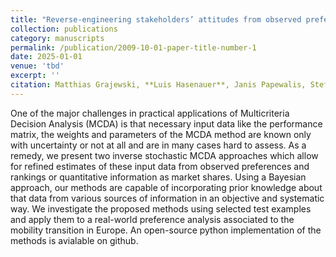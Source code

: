 ```yaml
---
title: "Reverse-engineering stakeholders’ attitudes from observed preferences and quantitative data by Inverse Stochastic Multicriteria Acceptability Analysis"
collection: publications
category: manuscripts
permalink: /publication/2009-10-01-paper-title-number-1
date: 2025-01-01
venue: 'tbd'
excerpt: ''
citation: Matthias Grajewski, **Luis Hasenauer**, Janis Papewalis, Stefan Vögele, Dirk Rübbelke
---
```

One of the major challenges in practical applications of Multicriteria Decision Analysis (MCDA) is that necessary input data like the performance matrix, the weights and parameters of the MCDA method are known only with uncertainty or not at all and are in many cases hard to assess. As a remedy, we present two inverse stochastic MCDA approaches which allow for refined estimates of these input data from observed preferences and rankings or quantitative information as market shares. Using a Bayesian approach, our methods are capable of incorporating prior knowledge about that data from various sources of information in an objective and systematic way. We investigate the proposed methods using selected test examples and apply them to a real-world preference analysis associated to the mobility transition in Europe. An open-source python implementation of the methods is avialable on github.
